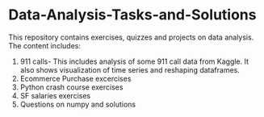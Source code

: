 # Data-Analysis-Tasks-and-Solutions
This repository contains exercises, quizzes and projects on data analysis. The content includes:
1. 911 calls- This includes analysis of some 911 call data from Kaggle. It also shows visualization of time series and reshaping dataframes.
2. Ecommerce Purchase excercises
3. Python crash course exercises
4. SF salaries exercises
5. Questions on numpy and solutions
